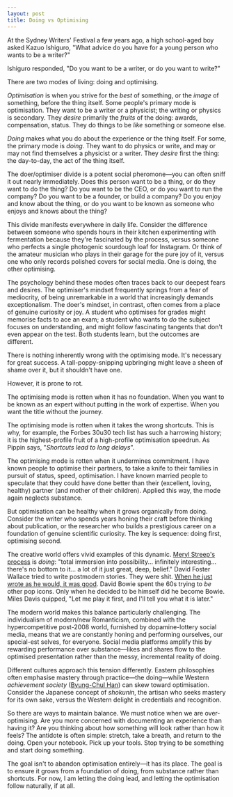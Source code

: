 ```yaml
---
layout: post
title: Doing vs Optimising
---
```

At the Sydney Writers' Festival a few years ago, a high school-aged boy asked Kazuo Ishiguro, "What advice do you have for a young person who wants to be a writer?"

Ishiguro responded, "Do you want to be a writer, or do you want to write?"

There are two modes of living: doing and optimising.

_Optimisation_ is when you strive for the _best_ of something, or the _image_ of something, before the thing itself. Some people's primary mode is optimisation. They want to be a writer or a physicist; the writing or physics is secondary. They _desire_ primarily the _fruits_ of the doing: awards, compensation, status. They do things to be _like_ something or someone else.

_Doing_ makes what you do about the experience or the thing itself. For some, the primary mode is _doing_. They want to do physics or write, and may or may not find themselves a physicist or a writer. They _desire_ first the thing: the day-to-day, the act of the thing itself.

The doer/optimiser divide is a potent social pheromone—you can often sniff it out nearly immediately. Does this person want to be a thing, or do they want to do the thing? Do you want to be the CEO, or do you want to run the company? Do you want to be a founder, or build a company? Do you enjoy and know about the thing, or do you want to be known as someone who enjoys and knows about the thing?

This divide manifests everywhere in daily life. Consider the difference between someone who spends hours in their kitchen experimenting with fermentation because they're fascinated by the process, versus someone who perfects a single photogenic sourdough loaf for Instagram. Or think of the amateur musician who plays in their garage for the pure joy of it, versus one who only records polished covers for social media. One is doing, the other optimising.

The psychology behind these modes often traces back to our deepest fears and desires. The optimiser's mindset frequently springs from a fear of mediocrity, of being unremarkable in a world that increasingly demands exceptionalism. The doer's mindset, in contrast, often comes from a place of genuine curiosity or joy. A student who optimises for grades might memorise facts to ace an exam; a student who wants to *do* the subject focuses on understanding, and might follow fascinating tangents that don't even appear on the test. Both students learn, but the outcomes are different.

There is nothing inherently wrong with the optimising mode. It's necessary for great success. A tall-poppy-snipping upbringing might leave a sheen of shame over it, but it shouldn't have one. 

However, it is prone to rot.

The optimising mode is rotten when it has no foundation. When you want to be known as an expert without putting in the work of expertise. When you want the title without the journey.

The optimising mode is rotten when it takes the wrong shortcuts. This is why, for example, the Forbes 30u30 tech list has such a harrowing history; it is the highest-profile fruit of a high-profile optimisation speedrun. As Pippin says, "_Shortcuts lead to long delays_".

The optimising mode is rotten when it undermines commitment. I have known people to optimise their partners, to take a knife to their families in pursuit of status, speed, optimisation. I have known married people to speculate that they could have done better than their (excellent, loving, healthy) partner (and mother of their children). Applied this way, the mode again neglects substance.

But optimisation can be healthy when it grows organically from doing. Consider the writer who spends years honing their craft before thinking about publication, or the researcher who builds a prestigious career on a foundation of genuine scientific curiosity. The key is sequence: doing first, optimising second.

The creative world offers vivid examples of this dynamic. [Meryl Streep's process](https://x.com/visakanv/status/1587698180426436610) is *doing*: "total immersion into possibility... infinitely interesting... there's no bottom to it... a lot of it just great, deep, belief." David Foster Wallace tried to write postmodern stories. They were shit. [When he just wrote as he would, it was good](https://youtu.be/YRVNTtyqmQA?si=wTuNdgBDu6VTeYGW). David Bowie spent the 60s trying to _be_ other pop icons. Only when he decided to be himself did he become Bowie. Miles Davis quipped, "Let me play it first, and I'll tell you what it is later."

The modern world makes this balance particularly challenging. The individualism of modern/new Romanticism, combined with the hypercompetitive post-2008 world, furnished by dopamine-lottery social media, means that we are constantly honing and performing ourselves, our special-est selves, for everyone. Social media platforms amplify this by rewarding performance over substance—likes and shares flow to the optimised presentation rather than the messy, incremental reality of doing.

Different cultures approach this tension differently. Eastern philosophies often emphasise mastery through practice—the doing—while Western *achievement society* ([Byung-Chul Han](https://philosophybreak.com/articles/byung-chul-han-burnout-society-our-only-imperative-is-to-achieve/)) can skew toward optimisation. Consider the Japanese concept of *shokunin*, the artisan who seeks mastery for its own sake, versus the Western delight in credentials and recognition.

So there are ways to maintain balance. We must notice when we are over-optimising. Are you more concerned with documenting an experience than having it? Are you thinking about how something will look rather than how it feels? The antidote is often simple: stretch, take a breath, and return to the doing. Open your notebook. Pick up your tools. Stop trying to be something and start doing something.

The goal isn't to abandon optimisation entirely—it has its place. The goal is to ensure it grows from a foundation of doing, from substance rather than shortcuts. For now, I am letting the doing lead, and letting the optimisation follow naturally, if at all.